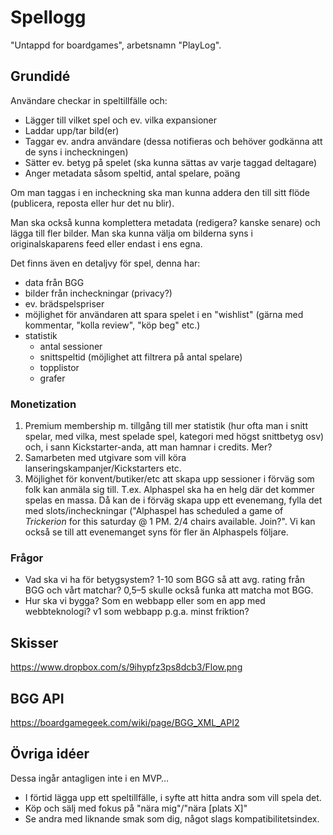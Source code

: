 # Spellogg

"Untappd for boardgames", arbetsnamn "PlayLog".

## Grundidé
Användare checkar in speltillfälle och:
* Lägger till vilket spel och ev. vilka expansioner
* Laddar upp/tar bild(er)
* Taggar ev. andra användare (dessa notifieras och behöver godkänna att de syns i incheckningen)
* Sätter ev. betyg på spelet (ska kunna sättas av varje taggad deltagare)
* Anger metadata såsom speltid, antal spelare, poäng

Om man taggas i en incheckning ska man kunna addera den till sitt flöde (publicera, reposta eller hur det nu blir).

Man ska också kunna komplettera metadata (redigera? kanske senare) och lägga till fler bilder. Man ska kunna välja om bilderna syns i originalskaparens feed eller endast i ens egna.

Det finns även en detaljvy för spel, denna har:
* data från BGG
* bilder från incheckningar (privacy?)
* ev. brädspelspriser
* möjlighet för användaren att spara spelet i en "wishlist" (gärna med kommentar, "kolla review", "köp beg" etc.)
* statistik
  * antal sessioner
  * snittspeltid (möjlighet att filtrera på antal spelare)
  * topplistor
  * grafer

### Monetization
1. Premium membership m. tillgång till mer statistik (hur ofta man i snitt spelar, med vilka, mest spelade spel, kategori med högst snittbetyg osv) och, i sann Kickstarter-anda, att man hamnar i credits. Mer?
2. Samarbeten med utgivare som vill köra lanseringskampanjer/Kickstarters etc.
3. Möjlighet för konvent/butiker/etc att skapa upp sessioner i förväg som folk kan anmäla sig till. T.ex. Alphaspel ska ha en helg där det kommer spelas en massa. Då kan de i förväg skapa upp ett evenemang, fylla det med slots/incheckningar ("Alphaspel has scheduled a game of *Trickerion* for this saturday @ 1 PM. 2/4 chairs available. Join?". Vi kan också se till att evenemanget syns för fler än Alphaspels följare.

### Frågor
* Vad ska vi ha för betygsystem? 1-10 som BGG så att avg. rating från BGG och vårt matchar? 0,5–5 skulle också funka att matcha mot BGG.
* Hur ska vi bygga? Som en webbapp eller som en app med webbteknologi? v1 som webbapp p.g.a. minst friktion?

## Skisser

https://www.dropbox.com/s/9ihypfz3ps8dcb3/Flow.png

## BGG API

https://boardgamegeek.com/wiki/page/BGG_XML_API2

## Övriga idéer

Dessa ingår antagligen inte i en MVP…

* I förtid lägga upp ett speltillfälle, i syfte att hitta andra som vill spela det.
* Köp och sälj med fokus på "nära mig"/"nära [plats X]"
* Se andra med liknande smak som dig, något slags kompatibilitetsindex.
